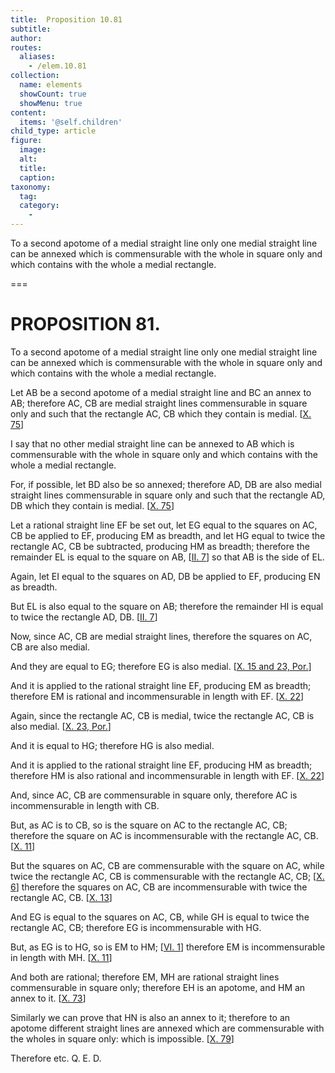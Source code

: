 ```yaml
---
title:  Proposition 10.81
subtitle: 
author:
routes:
  aliases:
    - /elem.10.81
collection:
  name: elements
  showCount: true
  showMenu: true
content:
  items: '@self.children'
child_type: article
figure:
  image:
  alt:
  title:
  caption:
taxonomy:
  tag:
  category:
    - 
---
```


<p><hi rend="ital">To a second apotome of a medial straight line only one medial straight line can be annexed which is commensurable with the whole in square only and which contains with the whole a medial rectangle</hi>. </p>

===

<h1>PROPOSITION 81.</h1>
<p><span class="ital">To a second apotome of a medial straight line only one medial straight line can be annexed which is commensurable with the whole in square only and which contains with the whole a medial rectangle</span>. </p>

<p>Let <span class="ital">AB</span> be a second apotome of a medial straight line and <span class="ital">BC</span> an annex to <span class="ital">AB</span>; therefore <span class="ital">AC</span>, <span class="ital">CB</span> are medial straight lines commensurable in square only and such that the rectangle <span class="ital">AC</span>, <span class="ital">CB</span> which they contain is medial. [<a href="/elem.10.75">X. 75</a>] 
      </p>

<p>I say that no other medial straight line can be annexed to <span class="ital">AB</span> which is commensurable with the whole in square only and which contains with the whole a medial rectangle. </p>

<p>For, if possible, let <span class="ital">BD</span> also be so annexed; therefore <span class="ital">AD</span>, <span class="ital">DB</span> are also medial straight lines commensurable in square only and such that the rectangle <span class="ital">AD</span>, <span class="ital">DB</span> which they contain is medial. [<a href="/elem.10.75">X. 75</a>] </p>

<p>Let a rational straight line <span class="ital">EF</span> be set out, let <span class="ital">EG</span> equal to the squares on <span class="ital">AC</span>, <span class="ital">CB</span> be applied to <span class="ital">EF</span>, producing <span class="ital">EM</span> as breadth, and let <span class="ital">HG</span> equal to twice the rectangle <span class="ital">AC</span>, <span class="ital">CB</span> be subtracted, producing <span class="ital">HM</span> as breadth; therefore the remainder <span class="ital">EL</span> is equal to the square on <span class="ital">AB</span>, [<a href="/elem.2.7">II. 7</a>] so that <span class="ital">AB</span> is the <quote>side</quote>
 of <span class="ital">EL</span>. </p>

<p>Again, let <span class="ital">EI</span> equal to the squares on <span class="ital">AD</span>, <span class="ital">DB</span> be applied to <span class="ital">EF</span>, producing <span class="ital">EN</span> as breadth. </p>

<p>But <span class="ital">EL</span> is also equal to the square on <span class="ital">AB</span>; therefore the remainder <span class="ital">HI</span> is equal to twice the rectangle <span class="ital">AD</span>, <span class="ital">DB</span>. [<a href="/elem.2.7">II. 7</a>] </p>

<p>Now, since <span class="ital">AC</span>, <span class="ital">CB</span> are medial straight lines, therefore the squares on <span class="ital">AC</span>, <span class="ital">CB</span> are also medial. <pb n="171"/></p>

<p>And they are equal to <span class="ital">EG</span>; therefore <span class="ital">EG</span> is also medial. [<a href="/elem.10.15 elem.10.23.p.1">X. 15 and 23, Por.</a>] </p>

<p>And it is applied to the rational straight line <span class="ital">EF</span>, producing <span class="ital">EM</span> as breadth; therefore <span class="ital">EM</span> is rational and incommensurable in length with <span class="ital">EF</span>. [<a href="/elem.10.22">X. 22</a>] </p>

<p>Again, since the rectangle <span class="ital">AC</span>, <span class="ital">CB</span> is medial, twice the rectangle <span class="ital">AC</span>, <span class="ital">CB</span> is also medial. [<a href="/elem.10.23.p.1">X. 23, Por.</a>] </p>

<p>And it is equal to <span class="ital">HG</span>; therefore <span class="ital">HG</span> is also medial. </p>

<p>And it is applied to the rational straight line <span class="ital">EF</span>, producing <span class="ital">HM</span> as breadth; therefore <span class="ital">HM</span> is also rational and incommensurable in length with <span class="ital">EF</span>. [<a href="/elem.10.22">X. 22</a>] </p>

<p>And, since <span class="ital">AC</span>, <span class="ital">CB</span> are commensurable in square only, therefore <span class="ital">AC</span> is incommensurable in length with <span class="ital">CB</span>. </p>

<p>But, as <span class="ital">AC</span> is to <span class="ital">CB</span>, so is the square on <span class="ital">AC</span> to the rectangle <span class="ital">AC</span>, <span class="ital">CB</span>; therefore the square on <span class="ital">AC</span> is incommensurable with the rectangle <span class="ital">AC</span>, <span class="ital">CB</span>. [<a href="/elem.10.11">X. 11</a>] </p>

<p>But the squares on <span class="ital">AC</span>, <span class="ital">CB</span> are commensurable with the square on <span class="ital">AC</span>, while twice the rectangle <span class="ital">AC</span>, <span class="ital">CB</span> is commensurable with the rectangle <span class="ital">AC</span>, <span class="ital">CB</span>; [<a href="/elem.10.6">X. 6</a>] therefore the squares on <span class="ital">AC</span>, <span class="ital">CB</span> are incommensurable with twice the rectangle <span class="ital">AC</span>, <span class="ital">CB</span>. [<a href="/elem.10.13">X. 13</a>] </p>

<p>And <span class="ital">EG</span> is equal to the squares on <span class="ital">AC</span>, <span class="ital">CB</span>, while <span class="ital">GH</span> is equal to twice the rectangle <span class="ital">AC</span>, <span class="ital">CB</span>; therefore <span class="ital">EG</span> is incommensurable with <span class="ital">HG</span>. </p>

<p>But, as <span class="ital">EG</span> is to <span class="ital">HG</span>, so is <span class="ital">EM</span> to <span class="ital">HM</span>; [<a href="/elem.6.1">VI. 1</a>] therefore <span class="ital">EM</span> is incommensurable in length with <span class="ital">MH</span>. [<a href="/elem.10.11">X. 11</a>] </p>

<p>And both are rational; therefore <span class="ital">EM</span>, <span class="ital">MH</span> are rational straight lines commensurable in square only; therefore <span class="ital">EH</span> is an apotome, and <span class="ital">HM</span> an annex to it. [<a href="/elem.10.73">X. 73</a>] <pb n="172"/></p>

<p>Similarly we can prove that <span class="ital">HN</span> is also an annex to it; therefore to an apotome different straight lines are annexed which are commensurable with the wholes in square only: which is impossible. [<a href="/elem.10.79">X. 79</a>] </p>

<p>Therefore etc. Q. E. D.</p>

